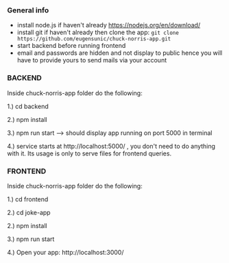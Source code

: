 ### General info
- install node.js if haven't already https://nodejs.org/en/download/ 
- install git if haven't already then clone the app:
  ```git clone https://github.com/eugensunic/chuck-norris-app.git```
- start backend before running frontend
- email and passwords are hidden and not display to public hence you will have to provide yours to send mails via your account

### BACKEND

Inside chuck-norris-app folder do the following:

1.) cd backend

2.) npm install

3.) npm run start --> should display app running on port 5000 in terminal

4.) service starts at http://localhost:5000/ , you don't need to do anything with it.
    Its usage is only to serve files for frontend queries.

### FRONTEND

Inside chuck-norris-app folder do the following:

1.) cd frontend

2.) cd joke-app

2.) npm install

3.) npm run start

4.) Open your app: http://localhost:3000/
